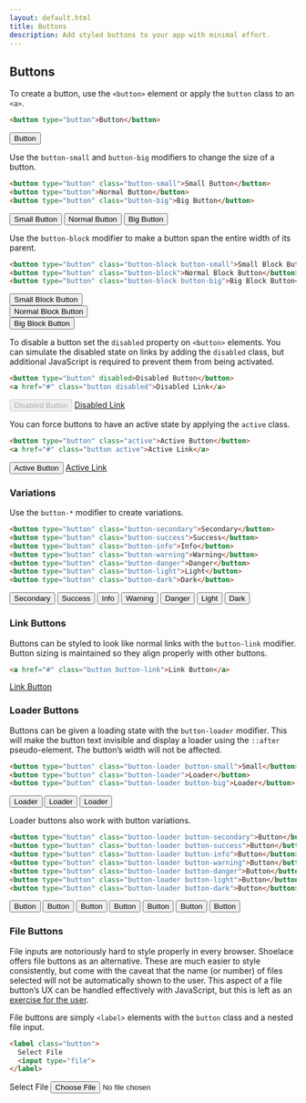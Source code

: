 ```yaml
---
layout: default.html
title: Buttons
description: Add styled buttons to your app with minimal effort.
---
```


## Buttons

To create a button, use the `<button>` element or apply the `button` class to an `<a>`.

```html
<button type="button">Button</button>
```

<div class="input-single">
  <button type="button">Button</button>
</div>

Use the `button-small` and `button-big` modifiers to change the size of a button.

```html
<button type="button" class="button-small">Small Button</button>
<button type="button">Normal Button</button>
<button type="button" class="button-big">Big Button</button>
```

<div class="input-single">
  <button type="button" class="button-small">Small Button</button>
  <button type="button">Normal Button</button>
  <button type="button" class="button-big">Big Button</button>
</div>

Use the `button-block` modifier to make a button span the entire width of its parent.

```html
<button type="button" class="button-block button-small">Small Block Button</button>
<button type="button" class="button-block">Normal Block Button</button>
<button type="button" class="button-block button-big">Big Block Button</button>
```

<div class="input-single">
  <button type="button" class="button-block button-small">Small Block Button</button>
</div>

<div class="input-single">
  <button type="button" class="button-block">Normal Block Button</button>
</div>

<div class="input-single">
  <button type="button" class="button-block button-big">Big Block Button</button>
</div>

To disable a button set the `disabled` property on `<button>` elements. You can simulate the disabled state on links by adding the `disabled` class, but additional JavaScript is required to prevent them from being activated.

```html
<button type="button" disabled>Disabled Button</button>
<a href="#" class="button disabled">Disabled Link</a>
```

<div class="input-single">
  <button type="button" disabled>Disabled Button</button>
  <a href="#" class="button disabled">Disabled Link</a>
</div>

You can force buttons to have an active state by applying the `active` class.

```html
<button type="button" class="active">Active Button</button>
<a href="#" class="button active">Active Link</a>
```

<div class="input-single">
  <button type="button" class="active">Active Button</button>
  <a href="#" class="button active">Active Link</a>
</div>

### Variations

Use the `button-*` modifier to create variations.

```html
<button type="button" class="button-secondary">Secondary</button>
<button type="button" class="button-success">Success</button>
<button type="button" class="button-info">Info</button>
<button type="button" class="button-warning">Warning</button>
<button type="button" class="button-danger">Danger</button>
<button type="button" class="button-light">Light</button>
<button type="button" class="button-dark">Dark</button>
```

<div class="input-single">
  <button type="button" class="button-secondary">Secondary</button>
  <button type="button" class="button-success">Success</button>
  <button type="button" class="button-info">Info</button>
  <button type="button" class="button-warning">Warning</button>
  <button type="button" class="button-danger">Danger</button>
  <button type="button" class="button-light">Light</button>
  <button type="button" class="button-dark">Dark</button>
</div>

### Link Buttons

Buttons can be styled to look like normal links with the `button-link` modifier. Button sizing is maintained so they align properly with other buttons.

```html
<a href="#" class="button button-link">Link Button</a>
```

<div class="input-single">
  <a href="#" class="button button-link">Link Button</a>
</div>

### Loader Buttons

Buttons can be given a loading state with the `button-loader` modifier. This will make the button text invisible and display a loader using the `::after` pseudo-element. The button’s width will not be affected.

```html
<button type="button" class="button-loader button-small">Small</button>
<button type="button" class="button-loader">Loader</button>
<button type="button" class="button-loader button-big">Loader</button>
```

<div class="input-single">
  <button type="button" class="button-loader button-small">Loader</button>
  <button type="button" class="button-loader">Loader</button>
  <button type="button" class="button-loader button-big">Loader</button>
</div>

Loader buttons also work with button variations.

```html
<button type="button" class="button-loader button-secondary">Button</button>
<button type="button" class="button-loader button-success">Button</button>
<button type="button" class="button-loader button-info">Button</button>
<button type="button" class="button-loader button-warning">Button</button>
<button type="button" class="button-loader button-danger">Button</button>
<button type="button" class="button-loader button-light">Button</button>
<button type="button" class="button-loader button-dark">Button</button>
```

<div class="input-single">
  <button type="button" class="button-loader button-secondary">Button</button>
  <button type="button" class="button-loader button-success">Button</button>
  <button type="button" class="button-loader button-info">Button</button>
  <button type="button" class="button-loader button-warning">Button</button>
  <button type="button" class="button-loader button-danger">Button</button>
  <button type="button" class="button-loader button-light">Button</button>
  <button type="button" class="button-loader button-dark">Button</button>
</div>

### File Buttons

File inputs are notoriously hard to style properly in every browser. Shoelace offers file buttons as an alternative. These are much easier to style consistently, but come with the caveat that the name (or number) of files selected will not be automatically shown to the user. This aspect of a file button’s UX can be handled effectively with JavaScript, but this is left as an [exercise for the user](https://stackoverflow.com/questions/2189615/how-to-get-file-name-when-user-select-a-file-via-input-type-file).

File buttons are simply `<label>` elements with the `button` class and a nested file input.

```html
<label class="button">
  Select File
  <input type="file">
</label>
```

<div class="input-single">
  <label class="button">Select File <input type="file"></label>
</div>
